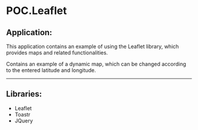 # POC.Leaflet

## Application:

This application contains an example of using the Leaflet library, which provides maps and related functionalities.

Contains an example of a dynamic map, which can be changed according to the entered latitude and longitude.

---

## Libraries:
- Leaflet
- Toastr
- JQuery